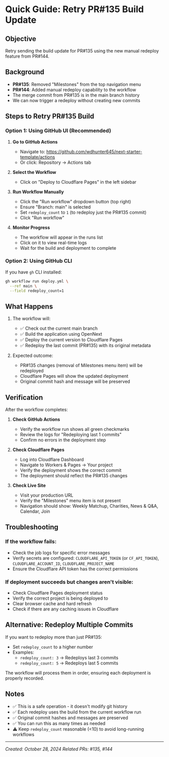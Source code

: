 # Quick Guide: Retry PR#135 Build Update

## Objective
Retry sending the build update for PR#135 using the new manual redeploy feature from PR#144.

## Background
- **PR#135**: Removed "Milestones" from the top navigation menu
- **PR#144**: Added manual redeploy capability to the workflow
- The merge commit from PR#135 is in the main branch history
- We can now trigger a redeploy without creating new commits

## Steps to Retry PR#135 Build

### Option 1: Using GitHub UI (Recommended)

1. **Go to GitHub Actions**
   - Navigate to: https://github.com/wdhunter645/next-starter-template/actions
   - Or click: Repository → Actions tab

2. **Select the Workflow**
   - Click on "Deploy to Cloudflare Pages" in the left sidebar

3. **Run Workflow Manually**
   - Click the "Run workflow" dropdown button (top right)
   - Ensure "Branch: main" is selected
   - Set `redeploy_count` to `1` (to redeploy just the PR#135 commit)
   - Click "Run workflow"

4. **Monitor Progress**
   - The workflow will appear in the runs list
   - Click on it to view real-time logs
   - Wait for the build and deployment to complete

### Option 2: Using GitHub CLI

If you have `gh` CLI installed:

```bash
gh workflow run deploy.yml \
  --ref main \
  --field redeploy_count=1
```

## What Happens

1. The workflow will:
   - ✅ Check out the current main branch
   - ✅ Build the application using OpenNext
   - ✅ Deploy the current version to Cloudflare Pages
   - ✅ Redeploy the last commit (PR#135) with its original metadata

2. Expected outcome:
   - PR#135 changes (removal of Milestones menu item) will be redeployed
   - Cloudflare Pages will show the updated deployment
   - Original commit hash and message will be preserved

## Verification

After the workflow completes:

1. **Check GitHub Actions**
   - Verify the workflow run shows all green checkmarks
   - Review the logs for "Redeploying last 1 commits"
   - Confirm no errors in the deployment step

2. **Check Cloudflare Pages**
   - Log into Cloudflare Dashboard
   - Navigate to Workers & Pages → Your project
   - Verify the deployment shows the correct commit
   - The deployment should reflect the PR#135 changes

3. **Check Live Site**
   - Visit your production URL
   - Verify the "Milestones" menu item is not present
   - Navigation should show: Weekly Matchup, Charities, News & Q&A, Calendar, Join

## Troubleshooting

### If the workflow fails:
- Check the job logs for specific error messages
- Verify secrets are configured: `CLOUDFLARE_API_TOKEN` (or `CF_API_TOKEN`), `CLOUDFLARE_ACCOUNT_ID`, `CLOUDFLARE_PROJECT_NAME`
- Ensure the Cloudflare API token has the correct permissions

### If deployment succeeds but changes aren't visible:
- Check Cloudflare Pages deployment status
- Verify the correct project is being deployed to
- Clear browser cache and hard refresh
- Check if there are any caching issues in Cloudflare

## Alternative: Redeploy Multiple Commits

If you want to redeploy more than just PR#135:

- Set `redeploy_count` to a higher number
- Examples:
  - `redeploy_count: 3` → Redeploys last 3 commits
  - `redeploy_count: 5` → Redeploys last 5 commits

The workflow will process them in order, ensuring each deployment is properly recorded.

## Notes

- ✅ This is a safe operation - it doesn't modify git history
- ✅ Each redeploy uses the build from the current workflow run
- ✅ Original commit hashes and messages are preserved
- ✅ You can run this as many times as needed
- ⚠️ Keep `redeploy_count` reasonable (<10) to avoid long-running workflows

---
*Created: October 28, 2024*
*Related PRs: #135, #144*
